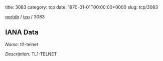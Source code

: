 title: 3083
category: tcp
date: 1970-01-01T00:00:00+0000
slug: tcp/3083

[portdb](/) / [tcp](/category/tcp.html) / 3083


## IANA Data

_Name:_ tl1-telnet

_Description:_ TL1-TELNET

